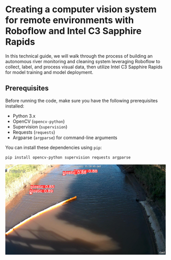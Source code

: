 # Creating a computer vision system for remote environments with Roboflow and Intel C3 Sapphire Rapids

In this technical guide, we will walk through the process of building an autonomous river monitoring and cleaning system leveraging Roboflow to collect, label, and process visual data, then utilize Intel C3 Sapphire Rapids for model training and model deployment.

## Prerequisites

Before running the code, make sure you have the following prerequisites installed:

- Python 3.x
- OpenCV (`opencv-python`)
- Supervision (`supervision`)
- Requests (`requests`)
- Argparse (`argparse`) for command-line arguments

You can install these dependencies using `pip`:

```bash
pip install opencv-python supervision requests argparse
```

![Autonomous River Monitoring](prediction.jpeg)
